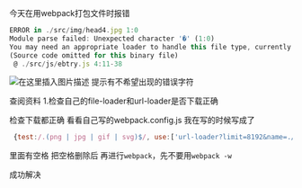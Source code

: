 ﻿今天在用webpack打包文件时报错

```javascript
ERROR in ./src/img/head4.jpg 1:0
Module parse failed: Unexpected character '�' (1:0)
You may need an appropriate loader to handle this file type, currently no loaders are configured to process this file. See https://webpack.js.org/concepts#loaders
(Source code omitted for this binary file)
 @ ./src/js/ebtry.js 4:11-38
```
![在这里插入图片描述](https://img-blog.csdnimg.cn/20200210160034136.png)
提示有不希望出现的错误字符

查阅资料
1.检查自己的file-loader和url-loader是否下载正确

检查下载都正确
看看自己写的webpack.config.js
我在写的时候写成了

```javascript
 {test:/.(png | jpg | gif | svg)$/, use:['url-loader?limit=8192&name=./[name].[ext]']}
```
里面有空格
把空格删除后
再进行`webpack`，先不要用`webpack -w`

成功解决

